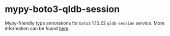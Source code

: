 # mypy-boto3-qldb-session

Mypy-friendly type annotations for `boto3` 1.10.22 `qldb-session` service.
More information can be found [here](https://github.com/vemel/mypy_boto3).